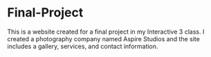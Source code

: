 Final-Project
=============

This is a website created for a final project in my Interactive 3 class. I created a photography company named Aspire Studios and the site includes a gallery, services, and contact information.
